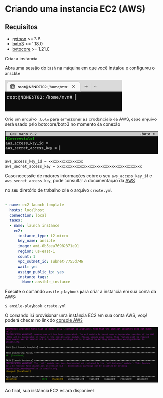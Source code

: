 Criando uma instancia EC2 (AWS)
==========================================================================================================================================

Requisitos
------------

* [python](01-ubuntu-boto3.md) >= 3.6
* [boto3](01-ubuntu-boto3.md) >= 1.18.0
* [botocore](01-ubuntu-boto3.md) >= 1.21.0

Criar a instancia

Abra uma sessão do `bash` na máquina em que você instalou e configurou o `ansible`

![Captura de tela do prompt de boto.](images/ansible-02-01.png)

Crie um arquivo `.boto` para armazenar as credenciais da AWS, esse arquivo será usado pelo botocore/boto3 no momento da conexão

![Captura de tela do prompt de boto.](images/ansible-02-03.png)

```console
aws_access_key_id = xxxxxxxxxxxxxxxx
aws_secret_access_key = xxxxxxxxxxxxxxxxxxxxxxxxxxxxxxxxxxxxxxx
```
Caso necessite de maiores informações cobre o seu `aws_access_key_id` e  `aws_secret_access_key`, pode consultar a documentação da [AWS](https://docs.aws.amazon.com/pt_br/IAM/latest/UserGuide/id_credentials_access-keys.html)

no seu diretório de trabalho crie o arquivo `create.yml`

```yaml

- name: ec2 launch template
  hosts: localhost
  connection: local
  tasks:
  - name: launch instance
    ec2:
      instance_type: t2.micro
      key_name: ansible
      image: ami-0b5eea76982371e91
      region: us-east-1
      count: 1
      vpc_subnet_id: subnet-7755d746
      wait: yes
      assign_public_ip: yes
      instance_tags:
        Name: ansible_instance

```

Execute o comando `ansile-playbook` para criar a instancia em sua conta da AWS:

    $ ansile-playbook create.yml

O comando irá provisionar uma instância EC2 em sua conta AWS, voçê poderá checar no link do [console AWS](https://us-east-1.console.aws.amazon.com/ec2/home?region=us-east-1#Instances:)

![Captura de tela do prompt de boto.](images/ansible-02-02.png)

Ao final, sua instância EC2 estará disponível 